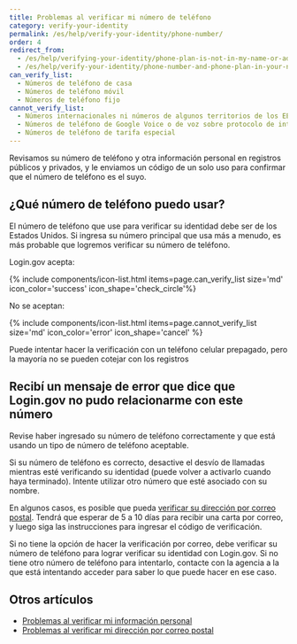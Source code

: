 ```yaml
---
title: Problemas al verificar mi número de teléfono
category: verify-your-identity
permalink: /es/help/verify-your-identity/phone-number/
order: 4
redirect_from:
  - /es/help/verifying-your-identity/phone-plan-is-not-in-my-name-or-address/
  - /es/help/verify-your-identity/phone-number-and-phone-plan-in-your-name/
can_verify_list:
  - Números de teléfono de casa
  - Números de teléfono móvil
  - Números de teléfono fijo
cannot_verify_list:
  - Números internacionales ni números de algunos territorios de los EE. UU.
  - Números de teléfono de Google Voice o de voz sobre protocolo de internet (VoIP) similares
  - Números de teléfono de tarifa especial
---
```


Revisamos su número de teléfono y otra información personal en registros públicos y privados, y le enviamos un código de un solo uso para confirmar que el número de teléfono es el suyo.

## ¿Qué número de teléfono puedo usar?

El número de teléfono que use para verificar su identidad debe ser de los Estados Unidos. Si ingresa su número principal que usa más a menudo, es más probable que logremos verificar su número de teléfono.

Login.gov acepta:

{% include components/icon-list.html items=page.can_verify_list size='md' icon_color='success' icon_shape='check_circle'%}

No se aceptan:

{% include components/icon-list.html items=page.cannot_verify_list size='md' icon_color='error' icon_shape='cancel' %}

Puede intentar hacer la verificación con un teléfono celular prepagado, pero la mayoría no se pueden cotejar con los registros

## Recibí un mensaje de error que dice que Login.gov no pudo relacionarme con este número

Revise haber ingresado su número de teléfono correctamente y que está usando un tipo de número de teléfono aceptable.

Si su número de teléfono es correcto, desactive el desvío de llamadas mientras esté verificando su identidad (puede volver a activarlo cuando haya terminado). Intente utilizar otro número que esté asociado con su nombre.

En algunos casos, es posible que pueda [verificar su dirección por correo postal](#). Tendrá que esperar de 5 a 10 días para recibir una carta por correo, y luego siga las instrucciones para ingresar el código de verificación.

Si no tiene la opción de hacer la verificación por correo, debe verificar su número de teléfono para lograr verificar su identidad con Login.gov. Si no tiene otro número de teléfono para intentarlo, contacte con la agencia a la que está intentando acceder para saber lo que puede hacer en ese caso.

## Otros artículos

* [Problemas al verificar mi información personal](/es/help/verify-your-identity/issues-verifying-my-personal-information/)
* [Problemas al verificar mi dirección por correo postal](/es/help/verify-your-identity/verify-your-address-by-mail/)
